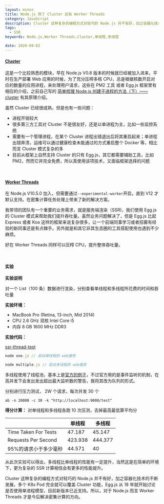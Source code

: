 ```yaml
---
layout: minos
title: Node.js 除了 Cluster 还有 Worker Threads
category: JavaScript
description: Cluster 这种复杂的编程方式对轻巧的 Node.js 并不有好，加之容器化技术的不断发展，多个 K8s Pod 完全就可以覆盖 Cluster 功能，Egg.js 从 18 年就开始讨论是否使用单进程模型，目前新版本已近支持。所以，对于 Node.js 而言 Worker Threads 才是今后解决密集计算的方向
tags:
  - SSR
keywords: Node.js,Worker Threads,Cluster,单线程,多线程

date: 2020-09-02
---
```


#### [Cluster](https://nodejs.org/dist/latest-v14.x/docs/api/cluster.html)

这是一个比较熟悉的模块，早在 Node.js V0.8 版本的时候就已经被加入进来，平时在生产部署 Web 应用的时候，为了充分压榨多核 CPU，总是根据核数开启对应的数量的应用进程，来处理用户请求，这些在 PM2 工具 或者 Egg.js 框架里有相应的介绍，之前自己写的 [简单梳理 Node.js 创建子进程的方法（下）—— cluster](https://miser.github.io/2020/05/03/node-js-net-cluster-fork/?s=node-js-net-cluster-fork) 有其原理介绍。

虽然 Cluster 已经很成熟，但是也有一些问题：

- 进程开销较大
- 很多第三方工具对 Cluster 不是很友好，还是以单进程为主，比如一些监控系统
- 需要有一个管理进程，在某个 Cluster 进程出错退出后将其重启起来；单进程出错奔溃，运维可以通过健康检查未能通过的方式重启整个 Docker 等，相比而言 Cluster 模式复杂的多
- 目前从框架上自然支持 Cluster 的只有 Egg.js，其它都需要辅助工具，比如 PM2，然而它并完全免费，所以真使用该项技术，又面临框架选择的问题

<br />

#### [Worker Threads](https://nodejs.org/dist/latest-v14.x/docs/api/worker_threads.html)

在 Node.js V10.5.0 加入，但需要通过`--experimental-worker`开启，直到 V12 才默认支持。在密集计算任务处理上带来了新的解决方案。

我带领的团队有一个重要的业务需求，就是服务端渲染（SSR)，我们使用 Egg.js 的 Cluster 模式来帮助我们提升吞吐量。虽然业务问题解决了，但是 Egg.js 比起 Express 或者 Koa 这样的框架来说复杂很多，让一个前端同事学习或者招募有经验的新同事还是有点棘手。另外就是和其它非其生态圈的工具搭配使用也遇到不少麻烦。

好在 Worker Threads 同样可以压榨 CPU，提升整体吞吐量。

<!-- more -->

<br />

#### 实验

**实验说明**

对一个 List（100 条）数据进行渲染，分别查看单线程和多线程所花费的时间和吞吐量

**实验环境：**

- MacBook Pro (Retina, 13-inch, Mid 2014)
- CPU 2.6 GHz 双核 Intel Core i5
- 内存 8 GB 1600 MHz DDR3

**实验代码：**

[ssr-thread-test](https://github.com/miser/ssr-thread-test)

```javascript
node one.js // 启动单线程的 web服务
```

```javascript
node multiple.js // 启动多线程的 web服务
```

多线程使用了线程池，基本上是[官方的例子](https://nodejs.org/dist/latest-v14.x/docs/api/async_hooks.html#async_hooks_using_asyncresource_for_a_worker_thread_pool)，不过官方用的是事件监听的机制，在高并发下会发出发出超出最大监听数的警告，我将其改为队列的形式。

分别进行压力测试， 2W 个请求，每次并发 30 个

```shell
ab -n 20000 -c 30 -k "http://localhost:9000/test"
```

**得分计算：**
对单线程和多线程各跑 10 次压测，去掉最高最低算平均分

|                       | 单线程  | 多线程  |
| --------------------- | ------- | ------- |
| Time Taken For Tests  | 47.187  | 45.147  |
| Requests Per Second   | 423.938 | 444.377 |
| 95%的请求小于多少毫秒 | 44.571  | 40      |

从此次实验可以得出，多线程比单线程的性能有一定提升，当然这是在简单的环境下，更为复杂的 SSR 计算相信会有更多的性能提升。

Cluster 这种复杂的编程方式对轻巧的 Node.js 并不有好，加之容器化技术的不断发展，多个 K8s Pod 完全就可以覆盖 Cluster 功能，Egg.js 从 18 年就开始讨论是否使用单进程模型，目前新版本已近支持。所以，对于 Node.js 而言 Worker Threads 才是今后解决密集计算的方向。
